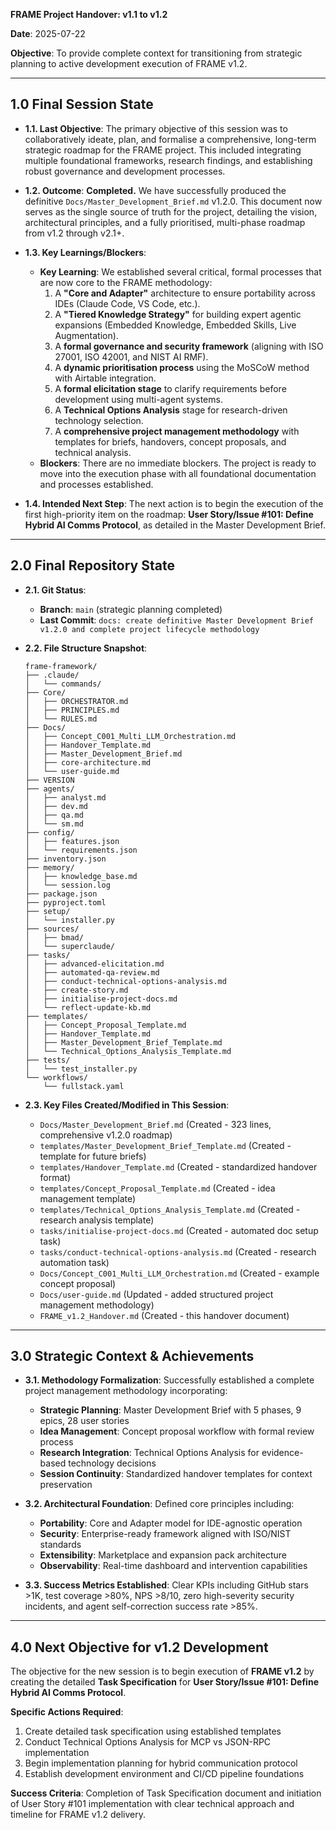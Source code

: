 **FRAME Project Handover: v1.1 to v1.2**

**Date**: 2025-07-22

**Objective**: To provide complete context for transitioning from strategic planning to active development execution of FRAME v1.2.

---

## 1.0 Final Session State

* **1.1. Last Objective**: The primary objective of this session was to collaboratively ideate, plan, and formalise a comprehensive, long-term strategic roadmap for the FRAME project. This included integrating multiple foundational frameworks, research findings, and establishing robust governance and development processes.

* **1.2. Outcome**: **Completed.** We have successfully produced the definitive `Docs/Master_Development_Brief.md` v1.2.0. This document now serves as the single source of truth for the project, detailing the vision, architectural principles, and a fully prioritised, multi-phase roadmap from v1.2 through v2.1+.

* **1.3. Key Learnings/Blockers**:
   * **Key Learning**: We established several critical, formal processes that are now core to the FRAME methodology:
      1. A **"Core and Adapter"** architecture to ensure portability across IDEs (Claude Code, VS Code, etc.).
      2. A **"Tiered Knowledge Strategy"** for building expert agentic expansions (Embedded Knowledge, Embedded Skills, Live Augmentation).
      3. A **formal governance and security framework** (aligning with ISO 27001, ISO 42001, and NIST AI RMF).
      4. A **dynamic prioritisation process** using the MoSCoW method with Airtable integration.
      5. A **formal elicitation stage** to clarify requirements before development using multi-agent systems.
      6. A **Technical Options Analysis** stage for research-driven technology selection.
      7. A **comprehensive project management methodology** with templates for briefs, handovers, concept proposals, and technical analysis.
   * **Blockers**: There are no immediate blockers. The project is ready to move into the execution phase with all foundational documentation and processes established.

* **1.4. Intended Next Step**: The next action is to begin the execution of the first high-priority item on the roadmap: **User Story/Issue #101: Define Hybrid AI Comms Protocol**, as detailed in the Master Development Brief.

---

## 2.0 Final Repository State

* **2.1. Git Status**:
   * **Branch**: `main` (strategic planning completed)
   * **Last Commit**: `docs: create definitive Master Development Brief v1.2.0 and complete project lifecycle methodology`

* **2.2. File Structure Snapshot**:
    ```
    frame-framework/
    ├── .claude/
    │   └── commands/
    ├── Core/
    │   ├── ORCHESTRATOR.md
    │   ├── PRINCIPLES.md
    │   └── RULES.md
    ├── Docs/
    │   ├── Concept_C001_Multi_LLM_Orchestration.md
    │   ├── Handover_Template.md
    │   ├── Master_Development_Brief.md
    │   ├── core-architecture.md
    │   └── user-guide.md
    ├── VERSION
    ├── agents/
    │   ├── analyst.md
    │   ├── dev.md
    │   ├── qa.md
    │   └── sm.md
    ├── config/
    │   ├── features.json
    │   └── requirements.json
    ├── inventory.json
    ├── memory/
    │   ├── knowledge_base.md
    │   └── session.log
    ├── package.json
    ├── pyproject.toml
    ├── setup/
    │   └── installer.py
    ├── sources/
    │   ├── bmad/
    │   └── superclaude/
    ├── tasks/
    │   ├── advanced-elicitation.md
    │   ├── automated-qa-review.md
    │   ├── conduct-technical-options-analysis.md
    │   ├── create-story.md
    │   ├── initialise-project-docs.md
    │   └── reflect-update-kb.md
    ├── templates/
    │   ├── Concept_Proposal_Template.md
    │   ├── Handover_Template.md
    │   ├── Master_Development_Brief_Template.md
    │   └── Technical_Options_Analysis_Template.md
    ├── tests/
    │   └── test_installer.py
    └── workflows/
        └── fullstack.yaml
    ```

* **2.3. Key Files Created/Modified in This Session**:
   * `Docs/Master_Development_Brief.md` (Created - 323 lines, comprehensive v1.2.0 roadmap)
   * `templates/Master_Development_Brief_Template.md` (Created - template for future briefs)
   * `templates/Handover_Template.md` (Created - standardized handover format)
   * `templates/Concept_Proposal_Template.md` (Created - idea management template)
   * `templates/Technical_Options_Analysis_Template.md` (Created - research analysis template)
   * `tasks/initialise-project-docs.md` (Created - automated doc setup task)
   * `tasks/conduct-technical-options-analysis.md` (Created - research automation task)
   * `Docs/Concept_C001_Multi_LLM_Orchestration.md` (Created - example concept proposal)
   * `Docs/user-guide.md` (Updated - added structured project management methodology)
   * `FRAME_v1.2_Handover.md` (Created - this handover document)

---

## 3.0 Strategic Context & Achievements

* **3.1. Methodology Formalization**: Successfully established a complete project management methodology incorporating:
   - **Strategic Planning**: Master Development Brief with 5 phases, 9 epics, 28 user stories
   - **Idea Management**: Concept proposal workflow with formal review process
   - **Research Integration**: Technical Options Analysis for evidence-based technology decisions
   - **Session Continuity**: Standardized handover templates for context preservation

* **3.2. Architectural Foundation**: Defined core principles including:
   - **Portability**: Core and Adapter model for IDE-agnostic operation
   - **Security**: Enterprise-ready framework aligned with ISO/NIST standards
   - **Extensibility**: Marketplace and expansion pack architecture
   - **Observability**: Real-time dashboard and intervention capabilities

* **3.3. Success Metrics Established**: Clear KPIs including GitHub stars >1K, test coverage >80%, NPS >8/10, zero high-severity security incidents, and agent self-correction success rate >85%.

---

## 4.0 Next Objective for v1.2 Development

The objective for the new session is to begin execution of **FRAME v1.2** by creating the detailed **Task Specification** for **User Story/Issue #101: Define Hybrid AI Comms Protocol**.

**Specific Actions Required**:
1. Create detailed task specification using established templates
2. Conduct Technical Options Analysis for MCP vs JSON-RPC implementation
3. Begin implementation planning for hybrid communication protocol
4. Establish development environment and CI/CD pipeline foundations

**Success Criteria**: Completion of Task Specification document and initiation of User Story #101 implementation with clear technical approach and timeline for FRAME v1.2 delivery.
